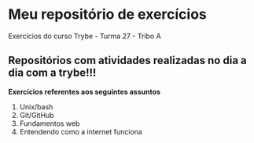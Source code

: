 # Meu repositório de exercícios

Exercícios do curso Trybe - Turma 27 - Tribo A

## Repositórios com atividades realizadas no dia a dia com a trybe!!!

**Exercícios referentes aos seguintes assuntos**

 1. Unix/bash
 2. Git/GitHub
 3. Fundamentos web
 4. Entendendo como a internet funciona